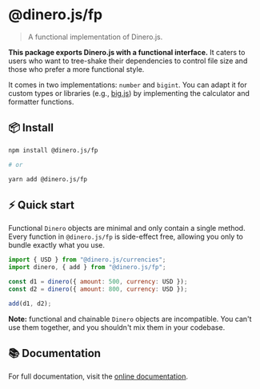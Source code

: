 # @dinero.js/fp

> A functional implementation of Dinero.js.

**This package exports Dinero.js with a functional interface.** It caters to users who want to tree-shake their dependencies to control file size and those who prefer a more functional style.

It comes in two implementations: `number` and `bigint`. You can adapt it for custom types or libraries (e.g., [big.js](https://github.com/MikeMcl/big.js/)) by implementing the calculator and formatter functions.

## 📦 Install

```sh
npm install @dinero.js/fp

# or

yarn add @dinero.js/fp
```

## ⚡️ Quick start

Functional `Dinero` objects are minimal and only contain a single method. Every function in `@dinero.js/fp` is side-effect free, allowing you only to bundle exactly what you use.

```js
import { USD } from "@dinero.js/currencies";
import dinero, { add } from "@dinero.js/fp";

const d1 = dinero({ amount: 500, currency: USD });
const d2 = dinero({ amount: 800, currency: USD });

add(d1, d2);
```

**Note:** functional and chainable `Dinero` objects are incompatible. You can't use them together, and you shouldn't mix them in your codebase.

## 📚 Documentation

For full documentation, visit the [online documentation](#).
